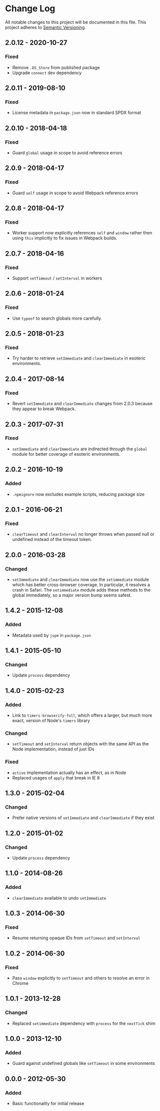 # Change Log
All notable changes to this project will be documented in this file.
This project adheres to [Semantic Versioning](http://semver.org/).

## 2.0.12 - 2020-10-27

### Fixed

* Remove `.DS_Store` from published package
* Upgrade `connect` dev dependency

## 2.0.11 - 2019-08-10

### Fixed

* License metadata in `package.json` now in standard SPDX format

## 2.0.10 - 2018-04-18

### Fixed

* Guard `global` usage in scope to avoid reference errors

## 2.0.9 - 2018-04-17

### Fixed

* Guard `self` usage in scope to avoid Webpack reference errors

## 2.0.8 - 2018-04-17

### Fixed

* Worker support now explicitly references `self` and `window` rather then using
  `this` implicitly to fix issues in Webpack builds.

## 2.0.7 - 2018-04-16

### Fixed

* Support `setTimeout` / `setInterval` in workers

## 2.0.6 - 2018-01-24

### Fixed

* Use `typeof` to search globals more carefully.

## 2.0.5 - 2018-01-23

### Fixed

* Try harder to retrieve `setImmediate` and `clearImmediate` in esoteric
  environments.

## 2.0.4 - 2017-08-14

### Fixed

* Revert `setImmediate` and `clearImmediate` changes from 2.0.3 because they
  appear to break Webpack.

## 2.0.3 - 2017-07-31

### Fixed

* `setImmediate` and `clearImmediate` are indirected through the `global` module
  for better coverage of esoteric environments.

## 2.0.2 - 2016-10-19

### Added

* `.npmignore` now excludes example scripts, reducing package size

## 2.0.1 - 2016-06-21

### Fixed
* `clearTimeout` and `clearInterval` no longer throws when passed null or
  undefined instead of the timeout token.

## 2.0.0 - 2016-03-28

### Changed
* `setImmediate` and `clearImmediate` now use the `setimmediate` module which
  has better cross-browser coverage.  In particular, it resolves a crash in
  Safari.  The `setimmediate` module adds these methods to the global
  immediately, so a major version bump seems safest.

## 1.4.2 - 2015-12-08

### Added
* Metadata used by `jspm` in `package.json`

## 1.4.1 - 2015-05-10

### Changed
* Update `process` dependency

## 1.4.0 - 2015-02-23

### Added
* Link to `timers-browserify-full`, which offers a larger, but much more exact,
  version of Node's `timers` library

### Changed
* `setTimeout` and `setInterval` return objects with the same API as the Node
  implementation, instead of just IDs

### Fixed
* `active` implementation actually has an effect, as in Node
* Replaced usages of `apply` that break in IE 8

## 1.3.0 - 2015-02-04

### Changed
* Prefer native versions of `setImmediate` and `clearImmediate` if they exist

## 1.2.0 - 2015-01-02

### Changed
* Update `process` dependency

## 1.1.0 - 2014-08-26

### Added
* `clearImmediate` available to undo `setImmediate`

## 1.0.3 - 2014-06-30

### Fixed
* Resume returning opaque IDs from `setTimeout` and `setInterval`

## 1.0.2 - 2014-06-30

### Fixed
* Pass `window` explicitly to `setTimeout` and others to resolve an error in
  Chrome

## 1.0.1 - 2013-12-28

### Changed
* Replaced `setimmediate` dependency with `process` for the `nextTick` shim

## 1.0.0 - 2013-12-10

### Added
* Guard against undefined globals like `setTimeout` in some environments

## 0.0.0 - 2012-05-30

### Added
* Basic functionality for initial release
